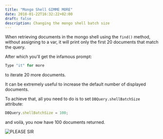 ```yaml
---
title: "Mongo Shell GIMME MORE"
date: 2018-01-22T16:32:22+02:00
draft: false
description: Changing the mongo shell batch size 
---
```

When retrieving documents in the mongo shell using the `find()` method, without assigning to a var, it will print only the first 20 documents that match the query. 

After which you'll get the infamous prompt:

```js
Type "it" for more
```

to iterate 20 more documents.


It can be extremely useful to increase the default number of displayed documents. 

To achieve that, all you need to do is to set `DBQuery.shellBatchSize` attribute:

```js
DBQuery.shellBatchSize = 100;
```

and voilà, you now have 100 documents returned.

![PLEASE SIR](/images/please-sir.jpg)


